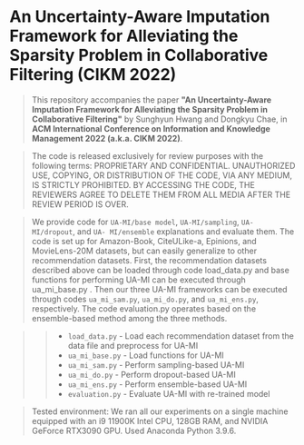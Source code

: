 # An Uncertainty-Aware Imputation Framework for Alleviating the Sparsity Problem in Collaborative Filtering (CIKM 2022)

> This repository accompanies the paper **"An Uncertainty-Aware Imputation Framework for Alleviating the Sparsity Problem in Collaborative Filtering"** by Sunghyun Hwang and Dongkyu Chae, in **ACM International Conference on Information and Knowledge Management 2022 (a.k.a. CIKM 2022)**.

> The code is released exclusively for review purposes with the following terms: PROPRIETARY AND CONFIDENTIAL. UNAUTHORIZED USE, COPYING, OR DISTRIBUTION OF THE CODE, VIA ANY MEDIUM, IS STRICTLY PROHIBITED. BY ACCESSING THE CODE, THE REVIEWERS AGREE TO DELETE THEM FROM ALL MEDIA AFTER THE REVIEW PERIOD IS OVER.

> We provide code for ```UA-MI/base model```, ```UA-MI/sampling```, ```UA-MI/dropout```, and ```UA- MI/ensemble``` explanations and evaluate them. The code is set up for Amazon-Book, CiteULike-a, Epinions, and MovieLens-20M datasets, but can easily generalize to other recommendation datasets. First, the recommendation datasets described above can be loaded through code load_data.py  and base functions for performing UA-MI can be executed through ua_mi_base.py . Then our three UA-MI frameworks can be executed through codes ```ua_mi_sam.py```, ```ua_mi_do.py```, and ```ua_mi_ens.py```, respectively. The code evaluation.py  operates based on the ensemble-based method among the three methods.

> > * ```load_data.py``` - Load each recommendation dataset from the data file and preprocess for UA-MI
> > * ```ua_mi_base.py``` - Load functions for UA-MI
> > * ```ua_mi_sam.py``` - Perform sampling-based UA-MI
> > * ```ua_mi_do.py``` - Perform dropout-based UA-MI
> > * ```ua_mi_ens.py``` - Perform ensemble-based UA-MI
> > * ```evaluation.py``` - Evaluate UA-MI with re-trained model

> Tested environment: We ran all our experiments on a single machine equipped with an i9 11900K Intel CPU, 128GB RAM, and NVIDIA GeForce RTX3090 GPU. Used Anaconda Python 3.9.6.
